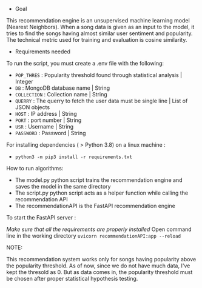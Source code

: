 
- Goal

This recommendation engine is an unsupervised machine learning model (Nearest Neighbors). When a song data is given as an input to the model, it tries to find the songs having almost similar user sentiment and popularity. The technical metric used for training and evaluation is cosine similarity.

- Requirements needed

To run the script, you must create a .env file with the following: 

- `POP_THRES` : Popularity threshold found through statistical analysis | Integer
- `DB` : MongoDB database name | String
- `COLLECTION` : Collection name | String
- `QUERRY` : The querry to fetch the user data must be single line | List of JSON objects
- `HOST` : IP address | String
- `PORT` : port number | String
- `USR` : Username | String
- `PASSWORD` : Password | String


For installing dependencies ( > Python 3.8) on a linux machine :
- `python3 -m pip3 install -r requirements.txt`


How to run algorithms: 

- The model.py python script trains the recommendation engine and saves the model in the same directory
- The script.py python script acts as a helper function while calling the recommendation API
- The recommendationAPI is the FastAPI recommendation engine

To start the FastAPI server :

*Make sure that all the requirements are properly installed*
Open command line in the working directory 
 `uvicorn recommendationAPI:app --reload`


NOTE:

This recommendation system works only for songs having popularity above the popularity threshold.
As of now, since we do not have much data, I've kept the thresold as 0. But as data comes in, the popularity threshold must be chosen after proper statistical hypothesis testing.